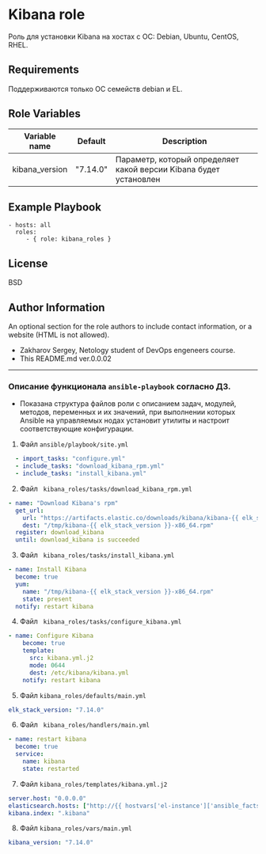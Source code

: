 Kibana role
=========

Роль для установки Kibana на хостах с ОС: Debian, Ubuntu, CentOS, RHEL.

Requirements
------------

Поддерживаются только ОС семейств debian и EL.

Role Variables
--------------

| Variable name | Default | Description |
|-----------------------|----------|-------------------------|
| kibana_version | "7.14.0" | Параметр, который определяет какой версии Kibana будет установлен |

Example Playbook
----------------

    - hosts: all
      roles:
         - { role: kibana_roles }

License
-------

BSD

Author Information
------------------

An optional section for the role authors to include contact information, or a website (HTML is not allowed).
- Zakharov Sergey, Netology student of DevOps engeneers course.
- This README.md ver.0.0.02
---
### Описание функционала `ansible-playbook` согласно ДЗ.
* Показана структура файлов роли с описанием задач, модулей, методов, переменных и их значений, при выполнении которых Ansible на управляемых нодах установит утилиты и настроит соответствующие конфигурации.

1. Файл `ansible/playbook/site.yml`
```yml
  - import_tasks: "configure.yml"
  - include_tasks: "download_kibana_rpm.yml"
  - include_tasks: "install_kibana.yml"          
```
2. Файл ` kibana_roles/tasks/download_kibana_rpm.yml`
```yml
- name: "Download Kibana's rpm"
  get_url:
    url: "https://artifacts.elastic.co/downloads/kibana/kibana-{{ elk_stack_version }}-x86_64.rpm"
    dest: "/tmp/kibana-{{ elk_stack_version }}-x86_64.rpm"
  register: download_kibana
  until: download_kibana is succeeded
```
3. Файл ` kibana_roles/tasks/install_kibana.yml`
```yml
- name: Install Kibana
  become: true
  yum:
    name: "/tmp/kibana-{{ elk_stack_version }}-x86_64.rpm"
    state: present
  notify: restart kibana
```

4. Файл ` kibana_roles/tasks/configure_kibana.yml`
```yml
- name: Configure Kibana
    become: true
    template:
      src: kibana.yml.j2
      mode: 0644
      dest: /etc/kibana/kibana.yml
    notify: restart kibana
```
5. Файл ` kibana_roles/defaults/main.yml `
```yml
elk_stack_version: "7.14.0"
```
6. Файл `  kibana_roles/handlers/main.yml `
```yml
- name: restart kibana
  become: true
  service:
    name: kibana
    state: restarted
```
7. Файл ` kibana_roles/templates/kibana.yml.j2 `
```yml
server.host: "0.0.0.0"
elasticsearch.hosts: ["http://{{ hostvars['el-instance']['ansible_facts']['default_ipv4']['address'] }}:9200"]
kibana.index: ".kibana"
```
8. Файл ` kibana_roles/vars/main.yml `
```yml
kibana_version: "7.14.0"
```
